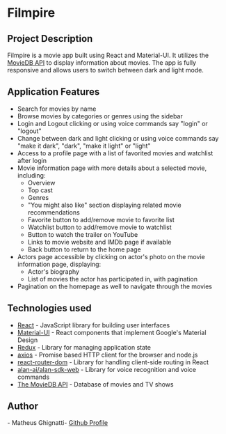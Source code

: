 <h1>Filmpire</h1>

<h2>Project Description</h2>

<p>Filmpire is a movie app built using React and Material-UI. It utilizes the <a href="https://www.themoviedb.org/">MovieDB API</a> to display information about movies. The app is fully responsive and allows users to switch between dark and light mode.</p>

<h2>Application Features</h2>
<ul>
  <li>Search for movies by name</li>
  <li>Browse movies by categories or genres using the sidebar</li>
  <li>Login and Logout clicking or using  voice commands say "login" or "logout"</li>
   <li>Change between dark and light clicking or using voice commands say "make it dark", "dark", "make it light" or "light" </li>
  <li>Access to a profile page with a list of favorited movies and watchlist after login</li>
  <li>Movie information page with more details about a selected movie, including:
    <ul>
      <li>Overview</li>
      <li>Top cast</li>
      <li>Genres</li>
      <li>"You might also like" section displaying related movie recommendations</li>
      <li>Favorite button to add/remove movie to favorite list</li>
      <li>Watchlist button to add/remove movie to watchlist</li>
      <li>Button to watch the trailer on YouTube</li>
      <li>Links to movie website and IMDb page if available</li>
      <li>Back button to return to the home page</li>
    </ul>
  </li>
  <li>Actors page accessible by clicking on actor's photo on the movie information page, displaying:
    <ul>
      <li>Actor's biography</li>
      <li>List of movies the actor has participated in, with pagination</li>
    </ul>
  </li>
  <li>Pagination on the homepage as well to navigate through the movies</li>
</ul>

<h2>Technologies used</h2>
<ul>
  <li><a href="https://reactjs.org/">React</a> - JavaScript library for building user interfaces</li>
  <li><a href="https://material-ui.com/">Material-UI</a> - React components that implement Google's Material Design</li>
  <li><a href="https://redux.js.org/">Redux</a> - Library for managing application state</li>
  <li><a href="https://github.com/axios/axios">axios</a> - Promise based HTTP client for the browser and node.js</li>
  <li><a href="https://reactrouter.com/web/guides/quick-start">react-router-dom</a> - Library for handling client-side routing in React</li>
  <li><a href="https://www.npmjs.com/package/@alan-ai/alan-sdk-web">alan-ai/alan-sdk-web</a> - Library for voice recognition and voice commands</li>
  <li><a href="https://www.themoviedb.org/">The MovieDB API</a> - Database of movies and TV shows</li>
</ul>

<h2>Author</h2>
<p>- Matheus Ghignatti- <a href="https://github.com/MG-108">Github Profile</a></p>
